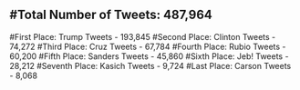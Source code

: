 #Total Number of Tweets: 487,964 
---
#First Place: Trump Tweets - 193,845
#Second Place: Clinton Tweets - 74,272
#Third Place: Cruz Tweets - 67,784
#Fourth Place: Rubio Tweets - 60,200
#Fifth Place: Sanders Tweets - 45,860
#Sixth Place: Jeb! Tweets - 28,212
#Seventh Place: Kasich Tweets - 9,724
#Last Place: Carson Tweets - 8,068
